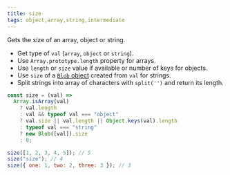 ```yaml
---
title: size
tags: object,array,string,intermediate
---
```


Gets the size of an array, object or string.

- Get type of `val` (`array`, `object` or `string`).
- Use `Array.prototype.length` property for arrays.
- Use `length` or `size` value if available or number of keys for objects.
- Use `size` of a [`Blob` object](https://developer.mozilla.org/en-US/docs/Web/API/Blob) created from `val` for strings.
- Split strings into array of characters with `split('')` and return its length.

```js
const size = (val) =>
  Array.isArray(val)
    ? val.length
    : val && typeof val === "object"
    ? val.size || val.length || Object.keys(val).length
    : typeof val === "string"
    ? new Blob([val]).size
    : 0;
```

```js
size([1, 2, 3, 4, 5]); // 5
size("size"); // 4
size({ one: 1, two: 2, three: 3 }); // 3
```
